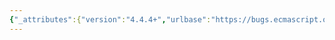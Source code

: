 ```yaml
---
{"_attributes":{"version":"4.4.4+","urlbase":"https://bugs.ecmascript.org/","maintainer":"dherman@mozilla.com"},"bug":{"bug_id":3093,"creation_ts":"2014-07-31 07:19:00 -0700","short_desc":"19.4.3.4 has some obsolete prose","delta_ts":"2014-08-25 08:29:26 -0700","product":"Draft for 6th Edition","component":"technical issue","version":"Rev 26: July 18, 2014 Draft","rep_platform":"All","op_sys":"All","bug_status":"RESOLVED","resolution":"FIXED","priority":"Normal","bug_severity":"enhancement","everconfirmed":true,"reporter":{"uid":"jorendorff","name":"Jason Orendorff"},"assigned_to":{"uid":"allen","name":"Allen Wirfs-Brock"},"long_desc":[{"commentid":9649,"comment_count":0,"who":{"uid":"jorendorff","name":"Jason Orendorff"},"bug_when":"2014-07-31 07:19:07 -0700","thetext":"The intro says\n> Implicit conversion of Symbol objects to primitive values is not allowed.\n\nThis has changed though."},{"commentid":9692,"comment_count":1,"who":{"uid":"allen","name":"Allen Wirfs-Brock"},"bug_when":"2014-08-06 15:16:29 -0700","thetext":"fixed in rev27 editor's draft"},{"commentid":9924,"comment_count":2,"who":{"uid":"allen","name":"Allen Wirfs-Brock"},"bug_when":"2014-08-25 08:29:26 -0700","thetext":"fixed in rev27 draft"}]}}
---
```

